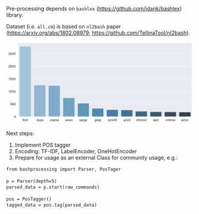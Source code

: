 Pre-processing depends on `bashlex` (https://github.com/idank/bashlex) library.  
  
Dataset (i.e. `all.cm`) is based on `nl2bash` paper (https://arxiv.org/abs/1802.08979; https://github.com/TellinaTool/nl2bash).  

![alt text](img/absolute_element_counts.png "Absolute Element Counts")

Next steps:

1. Implement POS tagger
2. Encoding: TF-IDF, LabelEncoder, OneHotEncoder
3. Prepare for usage as an external Class for community usage, e.g.:
```
from bashprocessing import Parser, PosTager

p = Parser(depth=5)
parsed_data = p.start(raw_commands)

pos = PosTagger()
tagged_data = pos.tag(parsed_data)
```


